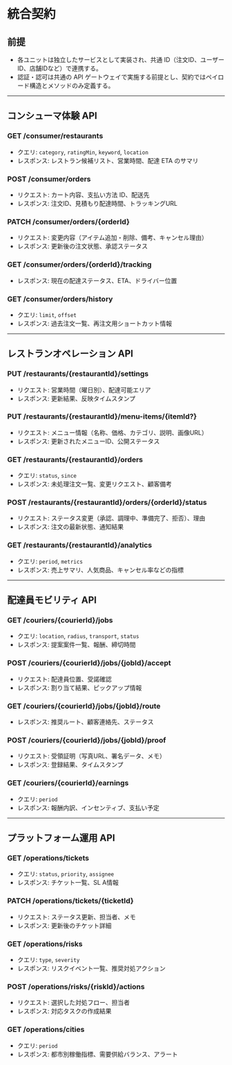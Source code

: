 # 統合契約

## 前提
- 各ユニットは独立したサービスとして実装され、共通 ID（注文ID、ユーザーID、店舗IDなど）で連携する。
- 認証・認可は共通の API ゲートウェイで実施する前提とし、契約ではペイロード構造とメソッドのみ定義する。

---

## コンシューマ体験 API

### GET /consumer/restaurants
- クエリ: `category`, `ratingMin`, `keyword`, `location`
- レスポンス: レストラン候補リスト、営業時間、配達 ETA のサマリ

### POST /consumer/orders
- リクエスト: カート内容、支払い方法 ID、配送先
- レスポンス: 注文ID、見積もり配達時間、トラッキングURL

### PATCH /consumer/orders/{orderId}
- リクエスト: 変更内容（アイテム追加・削除、備考、キャンセル理由）
- レスポンス: 更新後の注文状態、承認ステータス

### GET /consumer/orders/{orderId}/tracking
- レスポンス: 現在の配達ステータス、ETA、ドライバー位置

### GET /consumer/orders/history
- クエリ: `limit`, `offset`
- レスポンス: 過去注文一覧、再注文用ショートカット情報

---

## レストランオペレーション API

### PUT /restaurants/{restaurantId}/settings
- リクエスト: 営業時間（曜日別）、配達可能エリア
- レスポンス: 更新結果、反映タイムスタンプ

### PUT /restaurants/{restaurantId}/menu-items/{itemId?}
- リクエスト: メニュー情報（名称、価格、カテゴリ、説明、画像URL）
- レスポンス: 更新されたメニューID、公開ステータス

### GET /restaurants/{restaurantId}/orders
- クエリ: `status`, `since`
- レスポンス: 未処理注文一覧、変更リクエスト、顧客備考

### POST /restaurants/{restaurantId}/orders/{orderId}/status
- リクエスト: ステータス変更（承認、調理中、準備完了、拒否）、理由
- レスポンス: 注文の最新状態、通知結果

### GET /restaurants/{restaurantId}/analytics
- クエリ: `period`, `metrics`
- レスポンス: 売上サマリ、人気商品、キャンセル率などの指標

---

## 配達員モビリティ API

### GET /couriers/{courierId}/jobs
- クエリ: `location`, `radius`, `transport`, `status`
- レスポンス: 提案案件一覧、報酬、締切時間

### POST /couriers/{courierId}/jobs/{jobId}/accept
- リクエスト: 配達員位置、受諾確認
- レスポンス: 割り当て結果、ピックアップ情報

### GET /couriers/{courierId}/jobs/{jobId}/route
- レスポンス: 推奨ルート、顧客連絡先、ステータス

### POST /couriers/{courierId}/jobs/{jobId}/proof
- リクエスト: 受領証明（写真URL、署名データ、メモ）
- レスポンス: 登録結果、タイムスタンプ

### GET /couriers/{courierId}/earnings
- クエリ: `period`
- レスポンス: 報酬内訳、インセンティブ、支払い予定

---

## プラットフォーム運用 API

### GET /operations/tickets
- クエリ: `status`, `priority`, `assignee`
- レスポンス: チケット一覧、SL A情報

### PATCH /operations/tickets/{ticketId}
- リクエスト: ステータス更新、担当者、メモ
- レスポンス: 更新後のチケット詳細

### GET /operations/risks
- クエリ: `type`, `severity`
- レスポンス: リスクイベント一覧、推奨対処アクション

### POST /operations/risks/{riskId}/actions
- リクエスト: 選択した対処フロー、担当者
- レスポンス: 対応タスクの作成結果

### GET /operations/cities
- クエリ: `period`
- レスポンス: 都市別稼働指標、需要供給バランス、アラート
